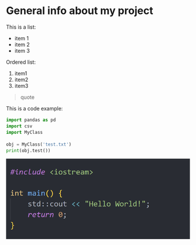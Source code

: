 # General info about my project

This is a list:
- item 1
- item 2
- item 3

Ordered list:
1. item1
2. item2
3. item3

> quote

This is a code example:
```py
import pandas as pd
import csv
import MyClass

obj = MyClass('test.txt')
print(obj.test())
```

![text if image cannot be loaded](./images/c++_syntax.png)
